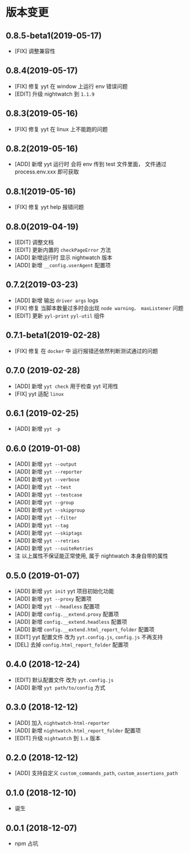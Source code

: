 # 版本变更
## 0.8.5-beta1(2019-05-17)
* [FIX] 调整兼容性

## 0.8.4(2019-05-17)
* [FIX] 修复 yyt 在 window 上运行 env 错误问题
* [EDIT] 升级 nightwatch 到 `1.1.9`

## 0.8.3(2019-05-16)
* [FIX] 修复 yyt 在 linux 上不能跑的问题

## 0.8.2(2019-05-16)
* [ADD] 新增 yyt 运行时  会将 env 传到 test 文件里面， 文件通过 process.env.xxx 即可获取

## 0.8.1(2019-05-16)
* [FIX] 修复 yyt help 报错问题

## 0.8.0(2019-04-19)
* [EDIT] 调整文档
* [EDIT] 更新内置的 `checkPageError` 方法
* [ADD] 新增运行时 显示 nightwatch 版本
* [ADD] 新增 `__config.userAgent` 配置项

## 0.7.2(2019-03-23)
* [ADD] 新增 输出 `driver args` logs
* [FIX] 修复 当脚本数量过多时会出现 `node warning， maxListener` 问题
* [EDIT] 更新 `yyl-print` `yyl-util` 组件

## 0.7.1-beta1(2019-02-28)
* [FIX] 修复 在 `docker` 中 运行报错还依然判断测试通过的问题

## 0.7.0 (2019-02-28)
* [ADD] 新增 `yyt check` 用于检查 yyt 可用性
* [FIX] yyt 适配 `linux`

## 0.6.1 (2019-02-25)
* [ADD] 新增 `yyt -p`

## 0.6.0 (2019-01-08)
* [ADD] 新增 `yyt --output`
* [ADD] 新增 `yyt --reporter`
* [ADD] 新增 `yyt --verbose`
* [ADD] 新增 `yyt --test`
* [ADD] 新增 `yyt --testcase`
* [ADD] 新增 `yyt --group`
* [ADD] 新增 `yyt --skipgroup`
* [ADD] 新增 `yyt --filter`
* [ADD] 新增 `yyt --tag`
* [ADD] 新增 `yyt --skiptags`
* [ADD] 新增 `yyt --retries`
* [ADD] 新增 `yyt --suiteRetries`
* 注 以上属性不保证能正常使用, 属于 nightwatch 本身自带的属性

## 0.5.0 (2019-01-07)
* [ADD] 新增 `yyt init` yyt 项目初始化功能
* [ADD] 新增 `yyt --proxy` 配置项
* [ADD] 新增 `yyt --headless` 配置项
* [ADD] 新增 `config.__extend.proxy` 配置项
* [ADD] 新增 `config.__extend.headless` 配置项
* [ADD] 新增 `config.__extend.html_report_folder` 配置项
* [EDIT] yyt 配置文件 改为 `yyt.config.js`, `config.js` 不再支持
* [DEL] 去掉 `config.html_report_folder` 配置项

## 0.4.0 (2018-12-24)
* [EDIT] 默认配置文件 改为 `yyt.config.js`
* [ADD] 新增 `yyt path/to/config` 方式

## 0.3.0 (2018-12-12)
* [ADD] 加入 `nightwatch-html-reporter`
* [ADD] 新增 `nightwatch.html_report_folder` 配置项
* [EDIT] 升级 `nightwatch` 到 `1.x` 版本

## 0.2.0 (2018-12-12)
* [ADD] 支持自定义 `custom_commands_path`, `custom_assertions_path`

## 0.1.0 (2018-12-10)
* 诞生

## 0.0.1 (2018-12-07)
* npm 占坑
